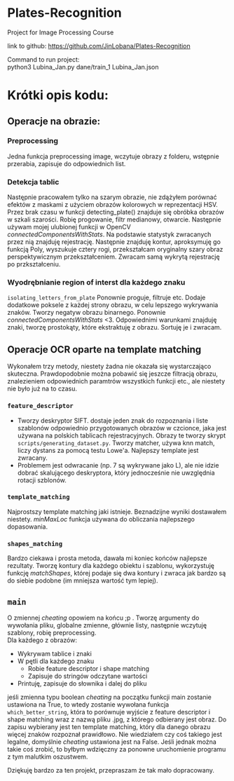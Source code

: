 # Plates-Recognition
Project for Image Processing Course

link to github: https://github.com/JinLobana/Plates-Recognition

Command to run project:  
python3 Lubina_Jan.py dane/train_1 Lubina_Jan.json

# Krótki opis kodu:
## Operacje na obrazie:
### Preprocessing
Jedna funkcja preprocessing image, wczytuje obrazy z folderu, wstępnie przerabia, zapisuje do odpowiednich list.  
### Detekcja tablic
Następnie pracowałem tylko na szarym obrazie, nie zdążyłem porównać efektów z maskami z użyciem obrazów kolorowych w reprezentacji HSV. Przez brak czasu w funkcji detecting_plate() znajduje się obróbka obrazów w szkali szarości. Robię progowanie, filtr medianowy, otwarcie. Następnie używam mojej ulubionej funkcji w OpenCV *connectedComponentsWithStats*. Na podstawie statystyk zwracanych przez nią znajduję rejestrację. Następnie znajduję kontur, aproksymuję go funkcją Poly, wyszukuje cztery rogi, przekształcam oryginalny szary obraz perspektywicznym przekształceniem. Zwracam samą wykrytą rejestrację po przkształceniu. 

### Wyodrębnianie region of interst dla każdego znaku
```isolating_letters_from_plate``` Ponownie proguje, filtruje etc. Dodaje dodatkowe poksele z każdej strony obrazu, w celu lepszego wykrywania znaków. Tworzy negatyw obrazu binarnego. Ponownie *connectedComponentsWithStats* \<3. Odpowiednimi warunkami znajduję znaki, tworzę prostokąty, które ekstraktuję z obrazu. Sortuję je i zwracam. 

## Operacje OCR oparte na template matching

Wykonałem trzy metody, niestety żadna nie okazała się wystarczająco skuteczna. Prawdopodobnie można pobawić się jeszcze filtracją obrazu, znalezieniem odpowiednich paramtrów wszystkich funkcji etc., ale niestety nie było już na to czasu. 

### ```feature_descriptor```
- Tworzy deskryptor SIFT. dostaje jeden znak do rozpoznania i liste szablonów odpowiednio przygotowanych obrazów w czcionce, jaka jest używana na polskich tablicach rejestracyjnych. Obrazy te tworzy skrypt ```scripts/generating_dataset.py```. Tworzy matcher, używa knn match, liczy dystans za pomocą testu Lowe'a. Najlepszy template jest zwracany.  
- Problemem jest odwracanie (np. 7 są wykrywane jako L), ale nie idzie dobrać skalującego deskryptora, który jednocześnie nie uwzględnia rotacji szblonów. 

### ```template_matching```
Najprostszy template matching jaki istnieje. Beznadzijne wyniki dostawałem niestety. *minMaxLoc* funkcja używana do obliczania najlepszego dopasowania. 

### ```shapes_matching```
Bardzo ciekawa i prosta metoda, dawała mi koniec końców najlepsze rezultaty. Tworzę kontury dla każdego obiektu i szablonu, wykorzystuję funkcję *matchShapes*, której podaje się dwa kontury i zwraca jak bardzo są do siebie podobne (im mniejsza wartość tym lepiej). 

## ```main```

O zmiennej *cheating* opowiem na końcu ;p . Tworzę argumenty do wywołania pliku, globalne zmienne, głównie listy, następnie wczytuję szablony, robię preprocessing.  
Dla każdego z obrazów:
- Wykrywam tablice i znaki
- W pętli dla każdego znaku  
    - Robie feature descriptor i shape matching
    - Zapisuje do stringów odczytane wartości
- Printuję, zapisuje do słownika i dalej do pliku  

jeśli zmienna typu boolean *cheating* na początku funkcji main zostanie ustawiona na True, to wtedy zostanie wywołana funkcja ```which_better_string```, która to porównuje wyjście z feature descriptor i shape matching wraz z nazwą pliku .jpg, z którego odbierany jest obraz. Do zapisu wybierany jest ten template matching, który dla danego obrazu więcej znaków rozpoznał prawidłowo. Nie wiedziałem czy coś takiego jest legalne, domyślnie *cheating* ustawiona jest na False. Jeśli jednak można takie coś zrobić, to byłbym wdzięczny za ponowne uruchomienie programu z tym malutkim oszustwem.  

Dziękuję bardzo za ten projekt, przepraszam że tak mało dopracowany. 



